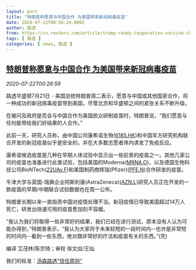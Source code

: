 ```yaml
---
layout: post
title: "特朗普称愿意与中国合作 为美国带来新冠病毒疫苗"
date: 2020-07-22T00:56:24.000Z
author: 路透
from: https://cn.reuters.com/article/trump-ready-cooperation-vaccine-china-07-idCNKCS24N024
tags: [ 路透 ]
categories: [ news, 路透 ]
---
```

<!--1595379384000-->
[特朗普称愿意与中国合作 为美国带来新冠病毒疫苗](https://cn.reuters.com/article/trump-ready-cooperation-vaccine-china-07-idCNKCS24N024)
------

<div>
<div><i>2020-07-22T00:26:59</i></div><div class="StandardArticleBody_body"><p>路透华盛顿7月21日 - 美国总统特朗普周二表示，愿意与中国或其他国家合作，将一种成功的新冠病毒疫苗带到美国，尽管北京和华盛顿之间的紧张关系不断升级。 </p><p>在被问及政府是否会与中国合作为美国民众研制疫苗时，特朗普说，“我们愿意与任何能带给我们好结果的人合作。” </p><p>此前一天，研究人员称，由中国公司康希诺生物(<span id="symbol_6185.HK_0"><a href="//www.reuters.com/companies/6185.HK">6185.HK</a></span>)和中国军方研究机构联合开发的新冠疫苗似乎是安全的，并在大多数志愿者体内诱发了免疫反应。 </p><p>康希诺候选疫苗是几种在早期人体试验中显示出一些前景的疫苗之一。其他几家公司的疫苗也准备进行此类试验，包括美国的Moderna(<span id="symbol_MRNA.O_1"><a href="//www.reuters.com/companies/MRNA.O">MRNA.O</a></span>)，以及德国生物科技公司BioNTech(<span id="symbol_22UAy.F_2"><a href="//www.reuters.com/companies/22UAy.F">22UAy.F</a></span>)和美国制药商辉瑞(Pfizer)(<span id="symbol_PFE.N_3"><a href="//www.reuters.com/companies/PFE.N">PFE.N</a></span>)合作研发的疫苗。 </p><p>牛津大学与英国-瑞典企业阿斯利康(AstraZeneca)(<span id="symbol_AZN.L_4"><a href="//www.reuters.com/companies/AZN.L">AZN.L</a></span>)研究人员正在开发的一款疫苗的早期/中期联合试验数据也在周一公布。 </p><p>特朗普长期以来一直指责中国对疫情处理不当。新冠疫情已导致美国超过14万人死亡，研发出快速可用的疫苗愈加刻不容缓。 </p><p>“我认为我们将取得一些非常好的结果，我们已经在进行测试，原本没有人认为可能办得到，”特朗普表示，“我认为大家将于未来较短的一段时间内--也许是非常短的时间内--看到一些东西，绝对跟非常好的疗法和疫苗有关的东西。”(完) </p><div class="Attribution_container"><div class="Attribution_attribution"><p class="Attribution_content">编译 艾茂林/陈宗琦；审校 徐文焰/王灿 </p></div></div><div class="StandardArticleBody_trustBadgeContainer"><span class="StandardArticleBody_trustBadgeTitle">我们的标准：</span><span class="trustBadgeUrl"><a href="https://www.thomsonreuters.cn/content/dam/openweb/documents/pdf/china/brochures/about-us-1.pdf">汤森路透“信任原则”</a></span></div></div>
</div>
